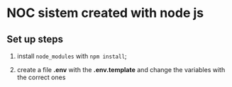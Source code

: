 # NOC sistem created with node js

## Set up steps

1. install `node_modules` with `npm install`;

2. create a file __.env__ with the __.env.template__ and change the variables with the correct ones
